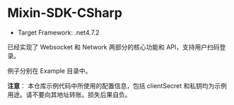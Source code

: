 # Mixin-SDK-CSharp

* Target Framework: .net4.7.2

已经实现了 Websocket 和 Network 两部分的核心功能和 API，支持用户扫码登录。

例子分别在 Example 目录中。

**注意**： 本仓库示例代码中所使用的配置信息，包括 clientSecret 和私钥均为示例用途。请不要向其地址转账。损失后果自负。